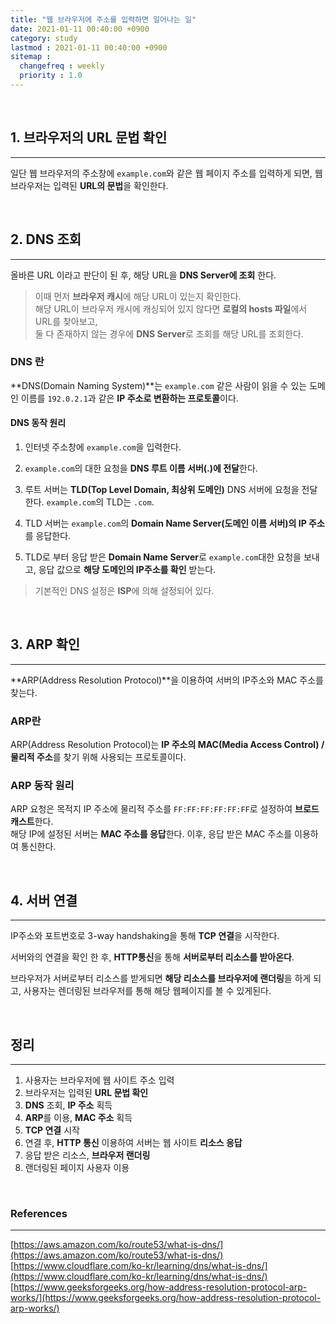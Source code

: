 ```yaml
---
title: "웹 브라우저에 주소를 입력하면 일어나는 일"
date: 2021-01-11 00:40:00 +0900
category: study
lastmod : 2021-01-11 00:40:00 +0900
sitemap :
  changefreq : weekly
  priority : 1.0
---
```


<br>

## 1. 브라우저의 URL 문법 확인

---

일단 웹 브라우저의 주소창에 `example.com`와 같은 웹 페이지 주소를 입력하게 되면, 웹 브라우저는 입력된 **URL의 문법**을 확인한다.  

<br>

## 2. DNS 조회

---

올바른 URL 이라고 판단이 된 후, 해당 URL을 **DNS Server에 조회** 한다.  
  
> 이때 먼저 **브라우저 캐시**에 해당 URL이 있는지 확인한다.  
> 해당 URL이 브라우저 캐시에 캐싱되어 있지 않다면 **로컬의 hosts 파일**에서 URL를 찾아보고,  
> 둘 다 존재하지 않는 경우에 **DNS Server**로 조회를 해당 URL를 조회한다.

### DNS 란

**DNS(Domain Naming System)**는 `example.com` 같은 사람이 읽을 수 있는 도메인 이름를 `192.0.2.1`과 같은 **IP 주소로 변환하는 프로토콜**이다.  

#### DNS 동작 원리

1. 인터넷 주소창에 `example.com`을 입력한다.  

2. `example.com`의 대한 요청을 **DNS 루트 이름 서버(.)에 전달**한다.  

3. 루트 서버는 **TLD(Top Level Domain, 최상위 도메인)** DNS 서버에 요청을 전달한다. `example.com`의 TLD는 `.com`.  

4. TLD 서버는 `example.com`의 **Domain Name Server(도메인 이름 서버)의 IP 주소**를 응답한다.  

5. TLD로 부터 응답 받은 **Domain Name Server**로 `example.com`대한 요청을 보내고, 응답 값으로 **해당 도메인의 IP주소를 확인** 받는다.  

> 기본적인 DNS 설정은 **ISP**에 의해 설정되어 있다.  

<br>

## 3. ARP 확인

---

**ARP(Address Resolution Protocol)**을 이용하여 서버의 IP주소와 MAC 주소를 찾는다.  

### ARP란

ARP(Address Resolution Protocol)는 **IP 주소의 MAC(Media Access Control) / 물리적 주소**를 찾기 위해 사용되는 프로토콜이다.

### ARP 동작 원리

ARP 요청은 목적지 IP 주소에 물리적 주소를 `FF:FF:FF:FF:FF:FF`로 설정하여 **브로드캐스트**한다.  
해당 IP에 설정된 서버는 **MAC 주소를 응답**한다. 이후, 응답 받은 MAC 주소를 이용하여 통신한다.  

<br>

## 4. 서버 연결

---

IP주소와 포트번호로 3-way handshaking을 통해 **TCP 연결**을 시작한다.  
  
서버와의 연결을 확인 한 후, **HTTP통신**을 통해 **서버로부터 리소스를 받아온다**.  
  
브라우저가 서버로부터 리소스를 받게되면 **해당 리소스를 브라우저에 랜더링**을 하게 되고, 사용자는 렌더링된 브라우저를 통해 해당 웹페이지를 볼 수 있게된다.  

<br>

## 정리

---

1. 사용자는 브라우저에 웹 사이트 주소 입력
2. 브라우저는 입력된 **URL 문법 확인**
3. **DNS** 조회, **IP 주소** 획득
4. **ARP**를 이용, **MAC 주소** 획득
5. **TCP 연결** 시작
6. 연결 후, **HTTP 통신** 이용하여 서버는 웹 사이트 **리소스 응답**
7. 응답 받은 리소스, **브라우저 랜더링**
8. 랜더링된 페이지 사용자 이용

<br>

### References

---

[https://aws.amazon.com/ko/route53/what-is-dns/](https://aws.amazon.com/ko/route53/what-is-dns/)  
[https://www.cloudflare.com/ko-kr/learning/dns/what-is-dns/](https://www.cloudflare.com/ko-kr/learning/dns/what-is-dns/)  
[https://www.geeksforgeeks.org/how-address-resolution-protocol-arp-works/](https://www.geeksforgeeks.org/how-address-resolution-protocol-arp-works/)  
